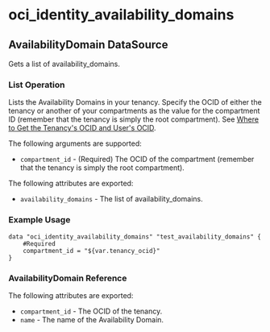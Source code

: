 
# oci_identity_availability_domains

## AvailabilityDomain DataSource

Gets a list of availability_domains.

### List Operation
Lists the Availability Domains in your tenancy. Specify the OCID of either the tenancy or another
of your compartments as the value for the compartment ID (remember that the tenancy is simply the root compartment).
See [Where to Get the Tenancy's OCID and User's OCID](https://docs.us-phoenix-1.oraclecloud.com/Content/API/Concepts/apisigningkey.htm#five).

The following arguments are supported:

* `compartment_id` - (Required) The OCID of the compartment (remember that the tenancy is simply the root compartment). 


The following attributes are exported:

* `availability_domains` - The list of availability_domains.

### Example Usage

```hcl
data "oci_identity_availability_domains" "test_availability_domains" {
	#Required
	compartment_id = "${var.tenancy_ocid}"
}
```
### AvailabilityDomain Reference

The following attributes are exported:

* `compartment_id` - The OCID of the tenancy.
* `name` - The name of the Availability Domain.
